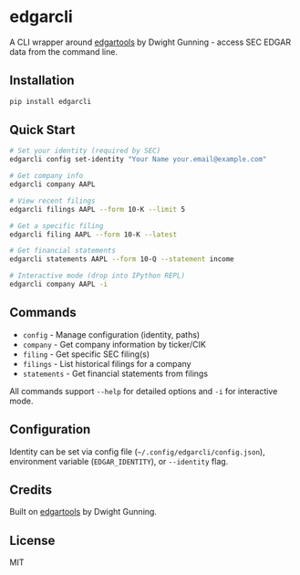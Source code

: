 # edgarcli

A CLI wrapper around [edgartools](https://github.com/dgunning/edgartools) by Dwight Gunning - access SEC EDGAR data from the command line.

## Installation

```bash
pip install edgarcli
```

## Quick Start

```bash
# Set your identity (required by SEC)
edgarcli config set-identity "Your Name your.email@example.com"

# Get company info
edgarcli company AAPL

# View recent filings
edgarcli filings AAPL --form 10-K --limit 5

# Get a specific filing
edgarcli filing AAPL --form 10-K --latest

# Get financial statements
edgarcli statements AAPL --form 10-Q --statement income

# Interactive mode (drop into IPython REPL)
edgarcli company AAPL -i
```

## Commands

- `config` - Manage configuration (identity, paths)
- `company` - Get company information by ticker/CIK
- `filing` - Get specific SEC filing(s)
- `filings` - List historical filings for a company
- `statements` - Get financial statements from filings

All commands support `--help` for detailed options and `-i` for interactive mode.

## Configuration

Identity can be set via config file (`~/.config/edgarcli/config.json`), environment variable (`EDGAR_IDENTITY`), or `--identity` flag.

## Credits

Built on [edgartools](https://github.com/dgunning/edgartools) by Dwight Gunning.

## License

MIT
